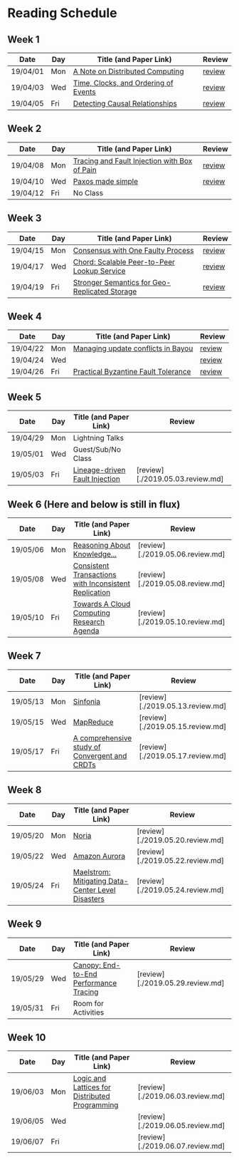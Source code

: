 # Reading Schedule

## Week 1

| Date     | Day | Title (and Paper Link)                                 | Review                           |
| -------- | --- | ------------------------------------------------------ | -------------------------------- |
| 19/04/01 | Mon | [A Note on Distributed Computing][note-distributed]    | [review](./2019.04.01.review.md) |
| 19/04/03 | Wed | [Time, Clocks, and Ordering of Events][lamport-clocks] | [review](./2019.04.03.review.md) |
| 19/04/05 | Fri | [Detecting Causal Relationships][detect-causal]        | [review](./2019.04.05.review.md) |


## Week 2

| Date     | Day | Title (and Paper Link)                                         | Review                           |
| -------- | --- | -------------------------------------------------------------- | -------------------------------- |
| 19/04/08 | Mon | [Tracing and Fault Injection with Box of Pain][box-of-pain]    | [review](./2019.04.08.review.md) |
| 19/04/10 | Wed | [Paxos made simple][paxos-simple]                              | [review](./2019.04.10.review.md) |
| 19/04/12 | Fri | No Class                                                       |                                  |

## Week 3

| Date     | Day | Title (and Paper Link)                                              | Review                           |
| -------- | --- | ------------------------------------------------------------------- | -------------------------------- |
| 19/04/15 | Mon | [Consensus with One Faulty Process][one-faulty-proc]                | [review](./2019.04.15.review.md) |
| 19/04/17 | Wed | [Chord: Scalable Peer-to-Peer Lookup Service][chord]                | [review](./2019.04.17.review.md) |
| 19/04/19 | Fri | [Stronger Semantics for Geo-Replicated Storage][geo-repl-semantics] | [review](./2019.04.19.review.md) |

## Week 4

| Date     | Day | Title (and Paper Link)                                         | Review                           |
| -------- | --- | -------------------------------------------------------------- | -------------------------------- |
| 19/04/22 | Mon | [Managing update conflicts in Bayou][bayou-conflicts]            | [review](./2019.04.22.review.md) |
| 19/04/24 | Wed |                                                                | [review](./2019.04.24.review.md) |
| 19/04/26 | Fri | [Practical Byzantine Fault Tolerance][byzantine-fault]         | [review](./2019.04.26.review.md) |

## Week 5

| Date     | Day | Title (and Paper Link)                              | Review                           |
| -------- | --- | --------------------------------------------------- | -------------------------------- |
| 19/04/29 | Mon | Lightning Talks                                     |                                  |
| 19/05/01 | Wed | Guest/Sub/No Class                                  |                                  |
| 19/05/03 | Fri | [Lineage-driven Fault Injection][ldfi]               | [review][./2019.05.03.review.md] |

## Week 6 (Here and below is still in flux)

| Date     | Day | Title (and Paper Link)                                           | Review                           |
| -------- | --- | ---------------------------------------------------------------- | -------------------------------- |
| 19/05/06 | Mon | [Reasoning About Knowledge... ][knowledge-analysis]              | [review][./2019.05.06.review.md] |
| 19/05/08 | Wed | [Consistent Transactions with Inconsistent Replication][tapir]   | [review][./2019.05.08.review.md] |
| 19/05/10 | Fri | [Towards A Cloud Computing Research Agenda][toward-cloud-agenda] | [review][./2019.05.10.review.md] |

## Week 7

| Date     | Day | Title (and Paper Link)                                            | Review                             |
| -------- | --- | ----------------------------------------------------------------- | ---------------------------------- |
| 19/05/13 | Mon | [Sinfonia][sinfonia]                                              | [review][./2019.05.13.review.md]   |
| 19/05/15 | Wed | [MapReduce][mapreduce]                                            | [review][./2019.05.15.review.md]   |
| 19/05/17 | Fri | [A comprehensive study of Convergent and CRDTs][convergent-crdt]  | [review][./2019.05.17.review.md]   |

## Week 8

| Date     | Day | Title (and Paper Link)                                               | Review                           |
| -------- | --- | -------------------------------------------------------------------- | -------------------------------- |
| 19/05/20 | Mon | [Noria][noria]                                                       | [review][./2019.05.20.review.md] |
| 19/05/22 | Wed | [Amazon Aurora][aurora]                                              | [review][./2019.05.22.review.md] |
| 19/05/24 | Fri | [Maelstrom: Mitigating Data-Center Level Disasters][maelstrom]       | [review][./2019.05.24.review.md] |

## Week 9

| Date     | Day | Title (and Paper Link)                             | Review                           |
| -------- | --- | -------------------------------------------------- | -------------------------------- |
| 19/05/29 | Wed | [Canopy: End-to-End Performance Tracing][canopy]   | [review][./2019.05.29.review.md] |
| 19/05/31 | Fri | Room for Activities                                |                                  |

## Week 10

| Date     | Day | Title (and Paper Link)                                                  | Review                            |
| -------- | --- | ----------------------------------------------------------------------- | --------------------------------- |
| 19/06/03 | Mon | [Logic and Lattices for Distributed Programming][logic-and-lattices]    | [review][./2019.06.03.review.md]  |
| 19/06/05 | Wed |                                                                         | [review][./2019.06.05.review.md]  |
| 19/06/07 | Fri |                                                                         | [review][./2019.06.07.review.md]  |


<!-- Paper Links -->
[note-distributed]:     http://citeseerx.ist.psu.edu/viewdoc/summary?doi=10.1.1.41.7628
[lamport-clocks]:       http://amturing.acm.org/p558-lamport.pdf
[detect-causal]:        https://www.vs.inf.ethz.ch/publ/papers/holygrail.pdf
[dynamo]:               http://www.allthingsdistributed.com/files/amazon-dynamo-sosp2007.pdf
[bayou-conflicts]:      http://zoo.cs.yale.edu/classes/cs422/2013/bib/terry95managing.pdf
[chord]:                https://pdos.csail.mit.edu/papers/chord:sigcomm01/chord_sigcomm.pdf
[model-chord]:          http://www.sigcomm.org/sites/default/files/ccr/papers/2012/April/2185376-2185383.pdf
[one-faulty-proc]:      https://groups.csail.mit.edu/tds/papers/Lynch/jacm85.pdf
[knowledge-analysis]:   https://www.cs.cornell.edu/home/halpern/papers/UsingRAK.pdf
[paxos-simple]:         http://research.microsoft.com/en-us/um/people/lamport/pubs/paxos-simple.pdf
[statemachine-repl]:    https://www.cs.cornell.edu/fbs/publications/SMSurvey.pdf
[understand-consensus]: https://ramcloud.stanford.edu/wiki/download/attachments/11370504/raft.pdf
[ldfi]:                 https://people.eecs.berkeley.edu/~palvaro/molly.pdf
[detect-config-errors]: https://www.usenix.org/system/files/conference/osdi16/osdi16-xu.pdf
[geo-repl-semantics]:   http://sns.cs.princeton.edu/docs/eiger-nsdi13.pdf
[tapir]:                https://syslab.cs.washington.edu/papers/tapir-tr14.pdf
[byzantine-fault]:      http://pmg.csail.mit.edu/papers/osdi99.pdf
[bitcoin]:              https://bitcoin.org/bitcoin.pdf
[view-of-cloud]:        https://www2.eecs.berkeley.edu/Pubs/TechRpts/2009/EECS-2009-28.pdf
[toward-cloud-agenda]:  https://www.cs.purdue.edu/homes/bb/cs590/handouts/Cornell.pdf
[sinfonia]:             http://www.sosp2007.org/papers/sosp064-aguilera.pdf
[mapreduce]:            http://static.googleusercontent.com/media/research.google.com/en//archive/mapreduce-osdi04.pdf
[convergent-crdt]:      http://hal.upmc.fr/inria-00555588/document
[logic-and-lattices]:   http://db.cs.berkeley.edu/papers/UCB-lattice-tr.pdf
[coord-avoid-dbms]:     http://www.vldb.org/pvldb/vol8/p185-bailis.pdf
[no-paxos-overhead]:    https://www.usenix.org/system/files/conference/osdi16/osdi16-li.pdf
[net-diff-provenance]:  http://www.cis.upenn.edu/~angchen/papers/sigcomm-2016.pdf
[pensieve]:             http://www.eecg.toronto.edu/~yuan/papers/pensieve-sosp17.pdf
[box-of-pain]:          https://arxiv.org/pdf/1903.12226.pdf
[noria]:                https://www.usenix.org/conference/osdi18/presentation/gjengset
[aurora]:               https://dl.acm.org/citation.cfm?id=3183713.3196937
[maelstrom]:            https://www.usenix.org/conference/osdi18/presentation/veeraraghavan
[canopy]:               https://research.fb.com/publications/canopy-end-to-end-performance-tracing-at-scale/

<!-- Orphaned Papers -->
<!--
| 19/04/12 | Fri | [Lightweight Modeling to Understand Chord][model-chord] | [review][./2019.04.12.lightweight-chord.review.md] |
| 19/04/08 | Mon | [Dynamo: Amazon's Available Key-Value Store][dynamo]    | [review][./2019.04.08.review.md]                   |
| 19/04/26 | Fri | [Early Detection of Configuration Errors][detect-config-errors] | [review][./2019.04.26.review.md]              |
| 19/04/22 | Mon | [State machine replication][statemachine-repl]                  | [review][./2019.04.22.statemachine.review.md] |
| 19/04/22 | Mon | [Understandable Consensus Algorithm][understand-consensus]      | [review][./2019.04.22.consensus.review.md]    |
[Bitcoin: A Peer-to-Peer Electronic Cash System][bitcoin]
[A view of Cloud Computing][view-of-cloud]
[Network Diagnostics with Differential Provenance][net-diff-provenance]
[Just Say NO to Paxos Overhead][no-paxos-overhead]
[Coordination Avoidance in Database Systems][coord-avoid-dbms]
[Pensieve: Non-Intrusive Failure Reproduction][pensieve]
-->
